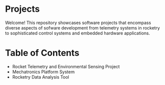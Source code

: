 # Projects

Welcome! This repository showcases software projects that encompass diverse aspects of sofware development from telemetry systems in rocketry to sophisticated control systems and embedded hardware applications.

# Table of Contents
- Rocket Telemetry and Environmental Sensing Project
- Mechatronics Platform System
- Rocketry Data Analysis Tool


